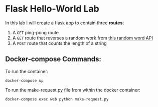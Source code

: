 # Flask Hello-World Lab

In this lab I will create a flask app to contain three **routes**:

1. A `GET` ping-pong route
2. A `GET` route that reverses a random work from [this random word API](https://random-word-api.herokuapp.com/word?number=1)
3. A `POST` route that counts the length of a string


## Docker-compose Commands:

To run the container:
```
docker-compose up
```
To run the make-request.py file from within the docker container:
```
docker-compose exec web python make-request.py
```
